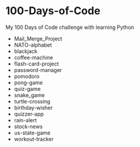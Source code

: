 # 100-Days-of-Code
My 100 Days of Code challenge with learning Python


 - Mail_Merge_Project
 - NATO-alphabet
 - blackjack
 - coffee-machine
 - flash-card-project
 - password-manager
 - pomodoro
 - pong-game
 - quiz-game
 - snake_game
 - turtle-crossing
 - birthday-wisher
 - quizzer-app
 - rain-alert
 - stock-news
 - us-state-game
 - workout-tracker

